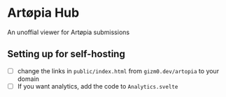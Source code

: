 # Artøpia Hub
An unoffial viewer for Artøpia submissions

## Setting up for self-hosting
- [ ] change the links in `public/index.html` from `gizm0.dev/artopia` to your domain
- [ ] If you want analytics, add the code to `Analytics.svelte`